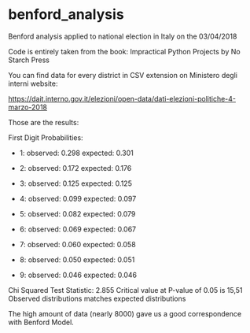 # benford_analysis
Benford analysis applied to national election in Italy on the 03/04/2018

Code is entirely taken from the book: Impractical Python Projects by No Starch Press

You can find data for every district in CSV extension on Ministero degli interni website:

https://dait.interno.gov.it/elezioni/open-data/dati-elezioni-politiche-4-marzo-2018

Those are the results:

First Digit Probabilities:
* 1: observed: 0.298 expected: 0.301

* 2: observed: 0.172 expected: 0.176

* 3: observed: 0.125 expected: 0.125

* 4: observed: 0.099 expected: 0.097

* 5: observed: 0.082 expected: 0.079

* 6: observed: 0.069 expected: 0.067

* 7: observed: 0.060 expected: 0.058

* 8: observed: 0.050 expected: 0.051

* 9: observed: 0.046 expected: 0.046

Chi Squared Test Statistic: 2.855
Critical value at P-value of 0.05 is 15,51
Observed distributions matches expected distributions

The high amount of data (nearly 8000) gave us a good correspondence with Benford Model. 
